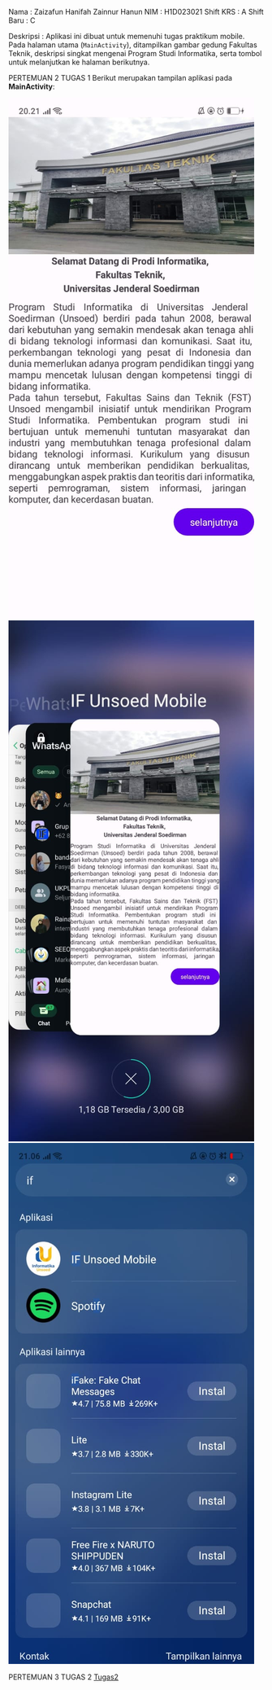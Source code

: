 Nama : Zaizafun Hanifah Zainnur Hanun
NIM : H1D023021
Shift KRS : A
Shift Baru : C

Deskripsi :
Aplikasi ini dibuat untuk memenuhi tugas praktikum mobile.  
Pada halaman utama (`MainActivity`), ditampilkan gambar gedung Fakultas Teknik, deskripsi singkat mengenai Program Studi Informatika, serta tombol untuk melanjutkan ke halaman berikutnya.

PERTEMUAN 2 TUGAS 1
Berikut merupakan tampilan aplikasi pada **MainActivity**:

![alt text](https://github.com/ZaizafunHanifah/PraktikumPemrogramanMobile/blob/master/image1.jpg?raw=true) ![alt text](https://github.com/ZaizafunHanifah/PraktikumPemrogramanMobile/blob/master/image2.jpg?raw=true) ![alt text](https://github.com/ZaizafunHanifah/PraktikumPemrogramanMobile/blob/master/image3.jpg?raw=true)

PERTEMUAN 3 TUGAS 2
[Tugas2](Tugas2.mp4)

